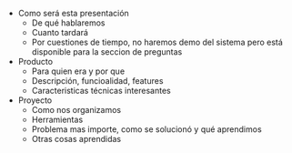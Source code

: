 * Como será esta presentación 
    * De qué hablaremos
    * Cuanto tardará
    * Por cuestiones de tiempo, no haremos demo del sistema pero está disponible para la seccion de preguntas
* Producto
    * Para quien era y por que
    * Descripción, funcioalidad, features
    * Caracteristicas técnicas interesantes
* Proyecto
    * Como nos organizamos
    * Herramientas
    * Problema mas importe, como se solucionó y qué aprendimos
    * Otras cosas aprendidas
